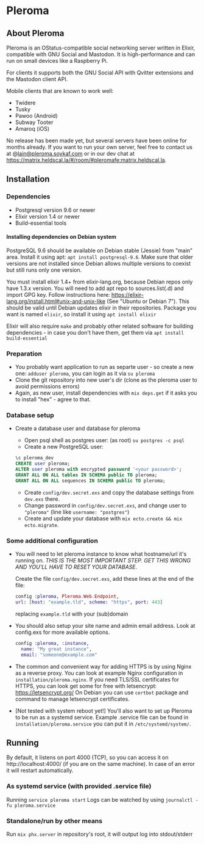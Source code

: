 # Pleroma

## About Pleroma

Pleroma is an OStatus-compatible social networking server written in Elixir, compatible with GNU Social and Mastodon. It is high-performance and can run on small devices like a Raspberry Pi.

For clients it supports both the GNU Social API with Qvitter extensions and the Mastodon client API.

Mobile clients that are known to work well:

* Twidere
* Tusky
* Pawoo (Android)
* Subway Tooter
* Amaroq (iOS)

No release has been made yet, but several servers have been online for months already. If you want to run your own server, feel free to contact us at @lain@pleroma.soykaf.com or in our dev chat at https://matrix.heldscal.la/#/room/#pleromafe:matrix.heldscal.la.

## Installation

### Dependencies

* Postgresql version 9.6 or newer
* Elixir version 1.4 or newer
* Build-essential tools

#### Installing dependencies on Debian system
PostgreSQL 9.6 should be available on Debian stable (Jessie) from "main" area. Install it using apt: `apt install postgresql-9.6`. Make sure that older versions are not installed since Debian allows multiple versions to coexist but still runs only one version.

You must install elixir 1.4+ from elixir-lang.org, because Debian repos only have 1.3.x version. You will need to add apt repo to sources.list(.d) and import GPG key. Follow instructions here: https://elixir-lang.org/install.html#unix-and-unix-like (See "Ubuntu or Debian 7"). This should be valid until Debian updates elixir in their repositories. Package you want is named `elixir`, so install it using `apt install elixir`

Elixir will also require `make` and probably other related software for building dependencies - in case you don't have them, get them via `apt install build-essential`

### Preparation

  * You probably want application to run as separte user - so create a new one: `adduser pleroma`, you can login as it via `su pleroma`
  * Clone the git repository into new user's dir (clone as the pleroma user to avoid permissions errors)
  * Again, as new user, install dependencies with `mix deps.get` if it asks you to install "hex" - agree to that.

### Database setup

  * Create a database user and database for pleroma
     * Open psql shell as postgres user: (as root) `su postgres -c psql`
     * Create a new PostgreSQL user:

     ```sql
     \c pleroma_dev
     CREATE user pleroma;
     ALTER user pleroma with encrypted password '<your password>';
     GRANT ALL ON ALL tables IN SCHEMA public TO pleroma;
     GRANT ALL ON ALL sequences IN SCHEMA public TO pleroma;
     ```

     * Create `config/dev.secret.exs` and copy the database settings from `dev.exs` there.
     * Change password in `config/dev.secret.exs`, and change user to `"pleroma"` (line like `username: "postgres"`)
     * Create and update your database with `mix ecto.create && mix ecto.migrate`.

### Some additional configuration

  * You will need to let pleroma instance to know what hostname/url it's running on. _THIS IS THE MOST IMPORTANT STEP. GET THIS WRONG AND YOU'LL HAVE TO RESET YOUR DATABASE_.

    Create the file `config/dev.secret.exs`, add these lines at the end of the file:

    ```elixir
    config :pleroma, Pleroma.Web.Endpoint,
    url: [host: "example.tld", scheme: "https", port: 443]
    ```

    replacing `example.tld` with your (sub)domain

  * You should also setup your site name and admin email address. Look at config.exs for more available options.

    ```elixir
    config :pleroma, :instance,
      name: "My great instance",
      email: "someone@example.com"
    ```

  * The common and convenient way for adding HTTPS is by using Nginx as a reverse proxy. You can look at example Nginx configuration in `installation/pleroma.nginx`. If you need TLS/SSL certificates for HTTPS, you can look get some for free with letsencrypt: https://letsencrypt.org/
  On Debian you can use `certbot` package and command to manage letsencrypt certificates.

  * [Not tested with system reboot yet!] You'll also want to set up Pleroma to be run as a systemd service. Example .service file can be found in `installation/pleroma.service` you can put it in `/etc/systemd/system/`.

## Running

By default, it listens on port 4000 (TCP), so you can access it on http://localhost:4000/ (if you are on the same machine). In case of an error it will restart automatically.

### As systemd service (with provided .service file)
Running `service pleroma start`
Logs can be watched by using `journalctl -fu pleroma.service`

### Standalone/run by other means
Run `mix phx.server` in repository's root, it will output log into stdout/stderr

